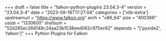 +++
draft = false
title = "falkon-python-plugins 23.04.3-4"
version = "23.04.3-4"
date = "2023-08-18T17:27:04"
categories = ['xlib-extra']
upstreamurl = "https://www.falkon.org"
arch = "x86_64"
size = "400388"
usize = "1330600"
sha1sum = "52d285ec264149c24aa23b1538eed062c975ec62"
depends = "['pyside2', 'falkon']"
+++
Python Plugins for Falkon